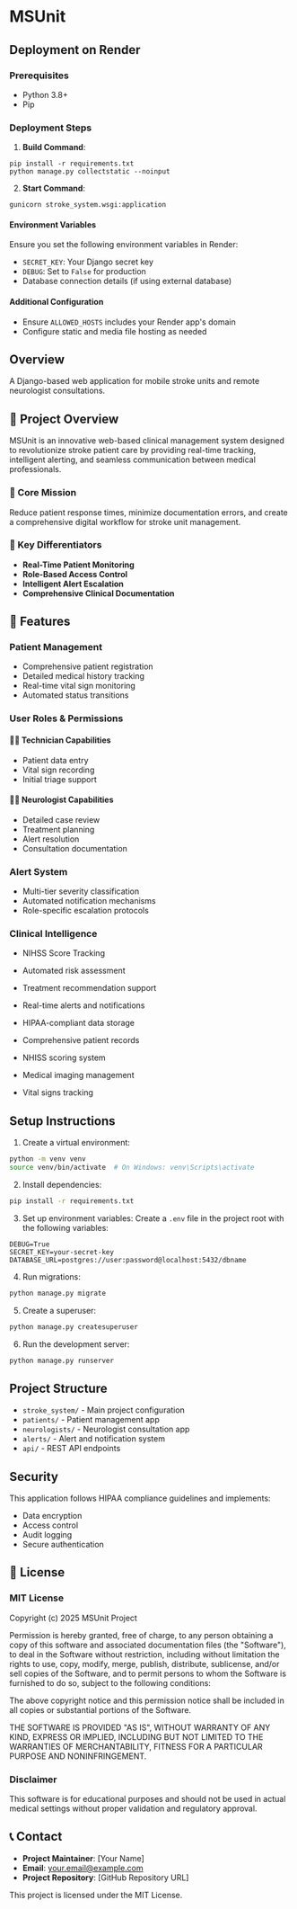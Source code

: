 # MSUnit

## Deployment on Render

### Prerequisites
- Python 3.8+
- Pip

### Deployment Steps

1. **Build Command**:
```
pip install -r requirements.txt
python manage.py collectstatic --noinput
```

2. **Start Command**:
```
gunicorn stroke_system.wsgi:application
```

#### Environment Variables
Ensure you set the following environment variables in Render:
- `SECRET_KEY`: Your Django secret key
- `DEBUG`: Set to `False` for production
- Database connection details (if using external database)

#### Additional Configuration
- Ensure `ALLOWED_HOSTS` includes your Render app's domain
- Configure static and media file hosting as needed

## Overview

A Django-based web application for mobile stroke units and remote neurologist consultations.


## 🏥 Project Overview

MSUnit is an innovative web-based clinical management system designed to revolutionize stroke patient care by providing real-time tracking, intelligent alerting, and seamless communication between medical professionals.

### 🎯 Core Mission
Reduce patient response times, minimize documentation errors, and create a comprehensive digital workflow for stroke unit management.

### 🌟 Key Differentiators
- **Real-Time Patient Monitoring**
- **Role-Based Access Control**
- **Intelligent Alert Escalation**
- **Comprehensive Clinical Documentation**

## 🚀 Features

### Patient Management
- Comprehensive patient registration
- Detailed medical history tracking
- Real-time vital sign monitoring
- Automated status transitions

### User Roles & Permissions
#### 👩‍⚕️ Technician Capabilities
- Patient data entry
- Vital sign recording
- Initial triage support

#### 👨‍⚕️ Neurologist Capabilities
- Detailed case review
- Treatment planning
- Alert resolution
- Consultation documentation

### Alert System
- Multi-tier severity classification
- Automated notification mechanisms
- Role-specific escalation protocols

### Clinical Intelligence
- NIHSS Score Tracking
- Automated risk assessment
- Treatment recommendation support


- Real-time alerts and notifications
- HIPAA-compliant data storage
- Comprehensive patient records
- NHISS scoring system
- Medical imaging management
- Vital signs tracking

## Setup Instructions

1. Create a virtual environment:
```bash
python -m venv venv
source venv/bin/activate  # On Windows: venv\Scripts\activate
```

2. Install dependencies:
```bash
pip install -r requirements.txt
```

3. Set up environment variables:
Create a `.env` file in the project root with the following variables:
```
DEBUG=True
SECRET_KEY=your-secret-key
DATABASE_URL=postgres://user:password@localhost:5432/dbname
```

4. Run migrations:
```bash
python manage.py migrate
```

5. Create a superuser:
```bash
python manage.py createsuperuser
```

6. Run the development server:
```bash
python manage.py runserver
```

## Project Structure

- `stroke_system/` - Main project configuration
- `patients/` - Patient management app
- `neurologists/` - Neurologist consultation app
- `alerts/` - Alert and notification system
- `api/` - REST API endpoints

## Security

This application follows HIPAA compliance guidelines and implements:
- Data encryption
- Access control
- Audit logging
- Secure authentication

## 📄 License

### MIT License

Copyright (c) 2025 MSUnit Project

Permission is hereby granted, free of charge, to any person obtaining a copy
of this software and associated documentation files (the "Software"), to deal
in the Software without restriction, including without limitation the rights
to use, copy, modify, merge, publish, distribute, sublicense, and/or sell
copies of the Software, and to permit persons to whom the Software is
furnished to do so, subject to the following conditions:

The above copyright notice and this permission notice shall be included in all
copies or substantial portions of the Software.

THE SOFTWARE IS PROVIDED "AS IS", WITHOUT WARRANTY OF ANY KIND, EXPRESS OR
IMPLIED, INCLUDING BUT NOT LIMITED TO THE WARRANTIES OF MERCHANTABILITY,
FITNESS FOR A PARTICULAR PURPOSE AND NONINFRINGEMENT.

### Disclaimer
This software is for educational purposes and should not be used in actual
medical settings without proper validation and regulatory approval.

## 📞 Contact
- **Project Maintainer**: [Your Name]
- **Email**: your.email@example.com
- **Project Repository**: [GitHub Repository URL]

This project is licensed under the MIT License. 
